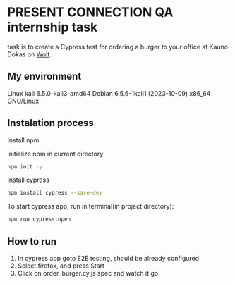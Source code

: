# PRESENT CONNECTION QA internship task
task is to create a Cypress test for ordering a burger to your office at Kauno Dokas on [Wolt](https://wolt.com).

## My environment
Linux kali 6.5.0-kali3-amd64 Debian 6.5.6-1kali1 (2023-10-09) x86_64 GNU/Linux

## Instalation process
Install npm

initialize npm in current directory
```sh
npm init -y
```

Install cypress
```sh
npm install cypress --save-dev
```

To start cypress app, run in terminal(in project directory):
```sh
npm run cypress:open
```

## How to run

1. In cypress app goto E2E testing, should be already configured
2. Select firefox, and press Start
3. Click on order_burger.cy.js spec and watch it go.

